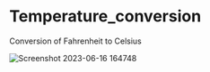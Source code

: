 # Temperature_conversion
Conversion of Fahrenheit to Celsius

![Screenshot 2023-06-16 164748](https://github.com/GodwinSamson/Temperature_conversion/assets/130461964/b3fae9f3-e383-4be8-b9d2-263da52b28ea)
